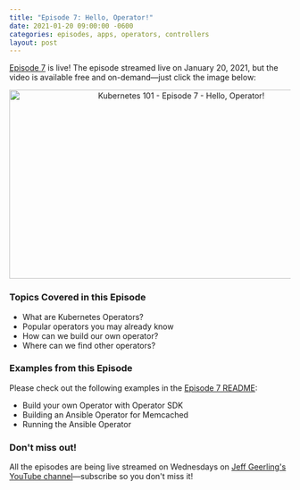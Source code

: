 ```yaml
---
title: "Episode 7: Hello, Operator!"
date: 2021-01-20 09:00:00 -0600
categories: episodes, apps, operators, controllers
layout: post
---
```

[Episode 7](https://www.youtube.com/watch?v=Q7G6DBaIJ1c) is live! The episode streamed live on January 20, 2021, but the video is available free and on-demand—just click the image below:

<div style="text-align: center;" class="thumb-wrapper">
  <a href="https://www.youtube.com/watch?v=Q7G6DBaIJ1c">
    <img src="/assets/images/episode-07.jpg" width="600" height="338" alt="Kubernetes 101 - Episode 7 - Hello, Operator!" class="parent-img-responsive"><span></span>
  </a>
</div>

### Topics Covered in this Episode

  - What are Kubernetes Operators?
  - Popular operators you may already know
  - How can we build our own operator?
  - Where can we find other operators?

### Examples from this Episode

Please check out the following examples in the [Episode 7 README](https://github.com/geerlingguy/kubernetes-101/tree/master/episode-07):

  - Build your own Operator with Operator SDK
  - Building an Ansible Operator for Memcached
  - Running the Ansible Operator

### Don't miss out!

All the episodes are being live streamed on Wednesdays on [Jeff Geerling's YouTube channel](https://www.youtube.com/c/JeffGeerling)—subscribe so you don't miss it!
